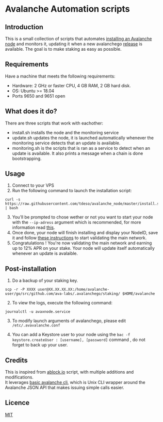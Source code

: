 # Avalanche Automation scripts

## Introduction

This is a small collection of scripts that automates [installing an Avalanche node](https://docs.avax.network/v1.0/en/quickstart/) and monitors it, updating it when a new avalanchego [release](https://github.com/ava-labs/avalanchego/releases/) is available.
The goal is to make staking as easy as possible.

## Requirements

Have a machine that meets the following requirements:
* Hardware: 2 GHz or faster CPU, 4 GB RAM, 2 GB hard disk.
* OS: Ubuntu >= 18.04
* Ports 9650 and 9651 open

## What does it do?
There are three scripts that work with eachother: 
* install.sh installs the node and the monitoring service
* update.sh updates the node, it is launched automatically whenever the monitoring service detects that an update is available.
* monitoring.sh is the scripts that is ran as a service to detect when an update is available. It also prints a message when a chain is done bootstrapping.

## Usage

  1. Connect to your VPS
  2. Run the following command to launch the installation script:
```shell
curl -s https://raw.githubusercontent.com/tdeso/avalanche_node/master/install.sh | bash
```
  3. You'll be prompted to chose wether or not you want to start your node with the `--ip-adress` argument which is recommended, for more information read [this](https://docs.avax.network/v1.0/en/tutorials/adding-validators/#requirements).
  4. Once done, your node will finish installing and display your NodeID, save it and follow [these instructions](https://docs.avax.network/v1.0/en/tutorials/adding-validators/#add-a-validator-with-the-wallet) to start validating the main network.
  5. Congratulations ! You're now validating the main network and earning up to 12% APR on your stake.
     Your node will update itself automatically whenever an update is avalaible.

## Post-installation
 
 1. Do a backup of your staking key.
```shell
scp -r -P XXXX user@XX.XX.XX.XX:/home/avalanche-user/go/src/github.com/ava-labs/.avalanchego/staking/ $HOME/avalanche
```
  2. To view the logs, execute the following command:
```shell
journalctl -u avaxnode.service
```
  3. To modify launch arguments of avalanchego, please edit `/etc/.avavalanche.conf`

  4. You can add a Keystore user to your node using the `bac -f keystore.createUser : [username], [password]` command , do not forget to back up your user.

## Credits

This is inspired from [ablock.io](https://github.com/ablockio/AVAX-node-installer) script, with multiple additions and modifications.  
It leverages [basic avalanche cli](https://github.com/jzu/bac), which is Unix CLI wrapper around the Avalanche JSON API that makes issuing simple calls easier.

## Licence
[MIT](https://choosealicense.com/licenses/mit/)
